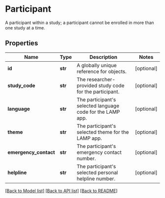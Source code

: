 # Participant

A participant within a study; a participant cannot be enrolled in more than one study at a time.
## Properties
Name | Type | Description | Notes
------------ | ------------- | ------------- | -------------
**id** | **str** | A globally unique reference for objects. | [optional] 
**study_code** | **str** | The researcher-provided study code for the participant. | [optional] 
**language** | **str** | The participant&#39;s selected language code for the LAMP app. | [optional] 
**theme** | **str** | The participant&#39;s selected theme for the LAMP app. | [optional] 
**emergency_contact** | **str** | The participant&#39;s emergency contact number. | [optional] 
**helpline** | **str** | The participant&#39;s selected personal helpline number. | [optional] 

[[Back to Model list]](../README.md#documentation-for-models) [[Back to API list]](../README.md#documentation-for-api-endpoints) [[Back to README]](../README.md)


